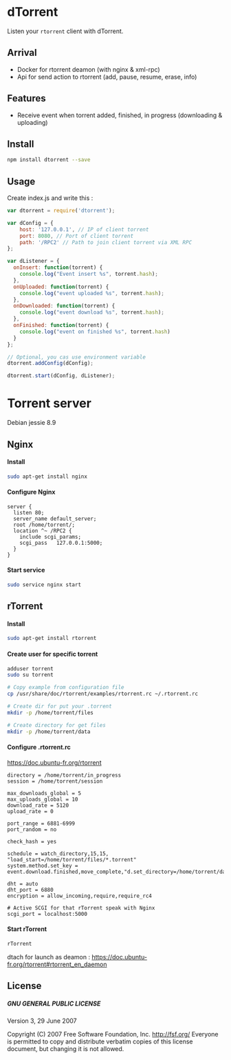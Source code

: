 # dTorrent

Listen your `rtorrent` client with dTorrent.

## Arrival

* Docker for rtorrent deamon (with nginx & xml-rpc)
* Api for send action to rtorrent (add, pause, resume, erase, info)

## Features

* Receive event when torrent added, finished, in progress (downloading & uploading)

## Install

```bash
npm install dtorrent --save
```

## Usage

Create index.js and write this :

```js
var dtorrent = require('dtorrent');

var dConfig = {
    host: '127.0.0.1', // IP of client torrent
    port: 8080, // Port of client torrent
    path: '/RPC2' // Path to join client torrent via XML RPC
};

var dListener = {
  onInsert: function(torrent) {
    console.log("Event insert %s", torrent.hash);
  },
  onUploaded: function(torrent) {
    console.log("event uploaded %s", torrent.hash);
  },
  onDownloaded: function(torrent) {
    console.log("event download %s", torrent.hash);
  },
  onFinished: function(torrent) {
    console.log("event on finished %s", torrent.hash)
  }
};

// Optional, you cas use environment variable
dtorrent.addConfig(dConfig);

dtorrent.start(dConfig, dListener);
```


# Torrent server

Debian jessie 8.9

## Nginx

#### Install

```bash
sudo apt-get install nginx
```

#### Configure Nginx

```
server {
  listen 80;
  server_name default_server;
  root /home/torrent/;
  location ^~ /RPC2 {
    include scgi_params;
    scgi_pass   127.0.0.1:5000;
  }
}
```

#### Start service

```bash
sudo service nginx start
```


## rTorrent

#### Install

```bash
sudo apt-get install rtorrent
```

#### Create user for specific torrent

```bash
adduser torrent
sudo su torrent

# Copy example from configuration file
cp /usr/share/doc/rtorrent/examples/rtorrent.rc ~/.rtorrent.rc

# Create dir for put your .torrent
mkdir -p /home/torrent/files

# Create directory for get files
mkdir -p /home/torrent/data
```

#### Configure .rtorrent.rc

https://doc.ubuntu-fr.org/rtorrent

```
directory = /home/torrent/in_progress
session = /home/torrent/session

max_downloads_global = 5
max_uploads_global = 10
download_rate = 5120
upload_rate = 0

port_range = 6881-6999
port_random = no

check_hash = yes

schedule = watch_directory,15,15, "load_start=/home/torrent/files/*.torrent"
system.method.set_key = event.download.finished,move_complete,"d.set_directory=/home/torrent/data"

dht = auto
dht_port = 6880
encryption = allow_incoming,require,require_rc4

# Active SCGI for that rTorrent speak with Nginx
scgi_port = localhost:5000
```

#### Start rTorrent

```bash
rTorrent
```

dtach for launch as deamon : https://doc.ubuntu-fr.org/rtorrent#rtorrent_en_daemon


## License

##### GNU GENERAL PUBLIC LICENSE
Version 3, 29 June 2007

Copyright (C) 2007 Free Software Foundation, Inc. <http://fsf.org/>
Everyone is permitted to copy and distribute verbatim copies
of this license document, but changing it is not allowed.